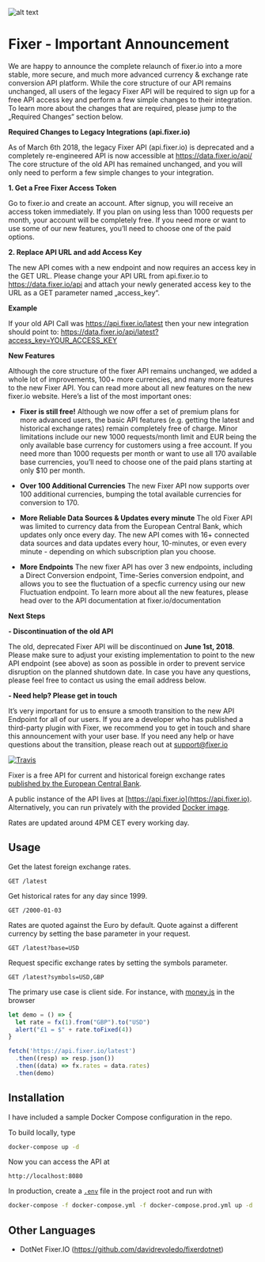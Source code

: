![alt text](https://github.com/fixerAPI/fixer/blob/master/warning.png?raw=true)

# Fixer -  Important Announcement

We are happy to announce the complete relaunch of fixer.io into a more stable, more secure, and much more advanced currency & exchange rate conversion API platform. While the core structure of our API remains unchanged, all users of the legacy Fixer API will be required to sign up for a free API access key and perform a few simple changes to their integration. To learn more about the changes that are required, please jump to the „Required Changes“ section below.

**Required Changes to Legacy Integrations (api.fixer.io)**

As of March 6th 2018, the legacy Fixer API (api.fixer.io) is deprecated and a completely re-engineered API is now accessible at https://data.fixer.io/api/ The core structure of the old API has remained unchanged, and you will only need to perform a few simple changes to your integration.

**1. Get a Free Fixer Access Token**

Go to fixer.io and create an account. After signup, you will receive an access token immediately. If you plan on using less than 1000 requests per month, your account will be completely free. If you need more or want to use some of our new features, you’ll need to choose one of the paid options.

**2. Replace API URL and add Access Key**

The new API comes with a new endpoint and now requires an access key in the GET URL. Please change your API URL from api.fixer.io to https://data.fixer.io/api and attach your newly generated access key to the URL as a GET parameter named „access_key“. 

**Example**

If your old API Call was https://api.fixer.io/latest then your new integration should point to: https://data.fixer.io/api/latest?access_key=YOUR_ACCESS_KEY 

**New Features**

Although the core structure of the fixer API remains unchanged, we added a whole lot of improvements, 100+ more currencies, and many more features to the new Fixer API. You can read more about all new features on the new fixer.io website. Here’s a list of the most important ones:

- **Fixer is still free!**
Although we now offer a set of premium plans for more advanced users, the basic API features (e.g. getting the latest and historical exchange rates) remain completely free of charge. Minor limitations include our new 1000 requests/month limit and EUR being the only available base currency for customers using a free account. If you need more than 1000 requests per month or want to use all 170 available base currencies, you’ll need to choose one of the paid plans starting at only $10 per month.

- **Over 100 Additional Currencies**
The new Fixer API now supports over 100 additional currencies, bumping the total available currencies for conversion to 170.

- **More Reliable Data Sources & Updates every minute**
The old Fixer API was limited to currency data from the European Central Bank, which updates only once every day. The new API comes with 16+ connected data sources and data updates every hour, 10-minutes, or even every minute - depending on which subscription plan you choose.

- **More Endpoints**
The new fixer API has over 3 new endpoints, including a Direct Conversion endpoint, Time-Series conversion endpoint, and allows you to see the fluctuation of a specfic currency using our new Fluctuation endpoint. To learn more about all the new features, please head over to the API documentation at fixer.io/documentation 

**Next Steps**

**- Discontinuation of the old API**

The old, deprecated Fixer API will be discontinued on **June 1st, 2018**. Please make sure to adjust your existing implementation to point to the new API endpoint (see above) as soon as possible in order to prevent service disruption on the planned shutdown date. In case you have any questions, please feel free to contact us using the email address below. 

**- Need help? Please get in touch**

It’s very important for us to ensure a smooth transition to the new API Endpoint for all of our users. If you are a developer who has published a third-party plugin with Fixer, we recommend you to get in touch and share this announcement with your user base. If you need any help or have questions about the transition, please reach out at support@fixer.io 
 


[![Travis](https://travis-ci.org/hakanensari/fixer.svg)](https://travis-ci.org/hakanensari/fixer)

Fixer is a free API for current and historical foreign exchange rates [published by the European Central Bank](https://www.ecb.europa.eu/stats/policy_and_exchange_rates/euro_reference_exchange_rates/html/index.en.html).

A public instance of the API lives at [https://api.fixer.io](https://api.fixer.io). Alternatively, you can run  privately with the provided [Docker image](https://hub.docker.com/r/hakanensari/fixer/).

Rates are updated around 4PM CET every working day.

## Usage

Get the latest foreign exchange rates.

```http
GET /latest
```

Get historical rates for any day since 1999.

```http
GET /2000-01-03
```

Rates are quoted against the Euro by default. Quote against a different currency by setting the base parameter in your request.

```http
GET /latest?base=USD
```

Request specific exchange rates by setting the symbols parameter.

```http
GET /latest?symbols=USD,GBP
```

The primary use case is client side. For instance, with [money.js](https://openexchangerates.github.io/money.js/) in the browser

```js
let demo = () => {
  let rate = fx(1).from("GBP").to("USD")
  alert("£1 = $" + rate.toFixed(4))
}

fetch('https://api.fixer.io/latest')
  .then((resp) => resp.json())
  .then((data) => fx.rates = data.rates)
  .then(demo)
```

## Installation

I have included a sample Docker Compose configuration in the repo.

To build locally, type

```bash
docker-compose up -d
```

Now you can access the API at

```
http://localhost:8080
```

In production, create a [`.env`](.env.example) file in the project root and run with

```bash
docker-compose -f docker-compose.yml -f docker-compose.prod.yml up -d
```

## Other Languages
- DotNet Fixer.IO (https://github.com/davidrevoledo/fixerdotnet)
